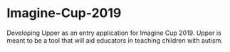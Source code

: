 # Imagine-Cup-2019
Developing Upper as an entry application for Imagine Cup 2019. Upper is meant to be a tool that will aid educators in teaching children with autism.
